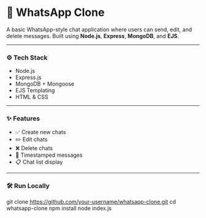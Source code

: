 # 💬 WhatsApp Clone

A basic WhatsApp-style chat application where users can send, edit, and delete messages. Built using **Node.js**, **Express**, **MongoDB**, and **EJS**.

---

### ⚙️ Tech Stack

- Node.js  
- Express.js  
- MongoDB + Mongoose  
- EJS Templating  
- HTML & CSS  

---

### ✨ Features

- ✅ Create new chats  
- ✏️ Edit chats  
- ❌ Delete chats  
- 📆 Timestamped messages  
- 📋 Chat list display  

---

### 🛠️ Run Locally

git clone https://github.com/your-username/whatsapp-clone.git
cd whatsapp-clone
npm install
node index.js